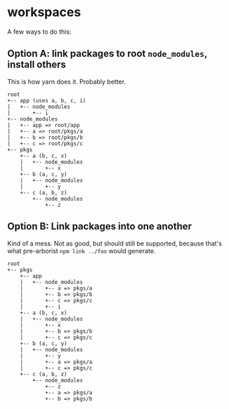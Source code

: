 # workspaces

A few ways to do this:

## Option A: link packages to root `node_modules`, install others

This is how yarn does it.  Probably better.

```
root
+-- app (uses a, b, c, i)
|   +-- node_modules
|       +-- i
+-- node_modules
|   +-- app => root/app
|   +-- a => root/pkgs/a
|   +-- b => root/pkgs/b
|   +-- c => root/pkgs/c
+-- pkgs
    +-- a (b, c, x)
    |   +-- node_modules
    |       +-- x
    +-- b (a, c, y)
    |   +-- node_modules
    |       +-- y
    +-- c (a, b, z)
        +-- node_modules
            +-- z
```

## Option B: Link packages into one another

Kind of a mess.  Not as good, but should still be supported, because that's
what pre-arborist `npm link ../foo` would generate.

```
root
+-- pkgs
    +-- app
    |   +-- node_modules
    |       +-- a => pkgs/a
    |       +-- b => pkgs/b
    |       +-- c => pkgs/c
    |       +-- i
    +-- a (b, c, x)
    |   +-- node_modules
    |       +-- x
    |       +-- b => pkgs/b
    |       +-- c => pkgs/c
    +-- b (a, c, y)
    |   +-- node_modules
    |       +-- y
    |       +-- a => pkgs/a
    |       +-- c => pkgs/c
    +-- c (a, b, z)
        +-- node_modules
            +-- z
            +-- a => pkgs/a
            +-- b => pkgs/b
```
